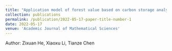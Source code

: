 ```yaml
---
title: "Application model of forest value based on carbon storage analysis"
collection: publications
permalink: /publication/2022-05-17-paper-title-number-1
date: 2022-05-17
venue: 'Academic Journal of Mathematical Sciences'
---
```

Author: Zixuan He, Xiaoxu Li, Tianze Chen

